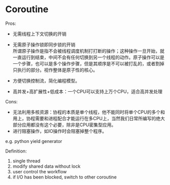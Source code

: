 # Coroutine

Pros:

* 无需线程上下文切换的开销

* 无需原子操作锁即同步锁的开销  
  所谓原子操作是指不会被线程调度机制打打断的操作；这种操作一旦开始，就一直运行到结束，中间不会有任何切换到另一个线程的动作。原子操作可以是一个步骤，也可以是多个操作步骤，但是其顺序是不可以被打乱的，或者割掉只执行的部分。视作整体是原子性的核心。

* 方便切换控制流，简化编程模型。

* 高并发+高扩展性+低成本：一个CPU可以支持上万个CPU，适合高并发处理

Cons:

* 无法利用多核资源：协程的本质是单个线程，他不能同时将单个CPU的多个和用上，协程需要和进程配合才能运行在多CPU上，当然我们日常所编写的绝大部分应用都没有这个必要，除非是CPU密集型应用。
* 进行阻塞操作，如IO操作时会阻塞掉整个程序。

e.g. python yield generator

Definition:

1. single thread
2. modify shared data without lock
3. user control the workflow
4. if I/O has been blocked, switch to other coroutine





